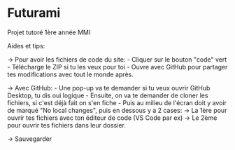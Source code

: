 # Futurami
Projet tutoré 1ère année MMI 

Aides et tips:

-> Pour avoir les fichiers de code du site:
    - Cliquer sur le bouton "code" vert
    - Télécharge le ZIP si tu les veux pour toi
    - Ouvre avec GitHub pour partager tes modifications avec tout le monde après.
   
  
-> Avec GitHub:
    - Une pop-up va te demander si tu veux ouvrir GitHub Desktop, tu dis oui logique
    - Ensuite, on va te demander de cloner les fichiers, si c'est déjà fait on s'en fiche
    - Puis au milieu de l'écran doit y avoir de marqué "No local changes", puis en dessous y a 2 cases:
                -> La 1ère pour ouvrir tes fichiers avec ton éditeur de code (VS Code par ex)
                -> Le 2ème pour ouvrir tes fichiers dans leur dossier.
                
                
-> Sauvegarder
